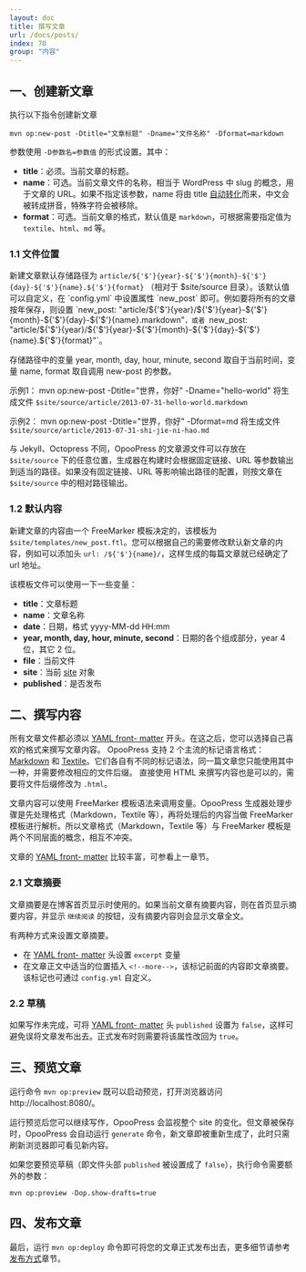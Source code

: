 ```yaml
---
layout: doc
title: 撰写文章
url: /docs/posts/
index: 70
group: "内容"
---
```


## 一、创建新文章

执行以下指令创建新文章
```
mvn op:new-post -Dtitle="文章标题" -Dname="文件名称" -Dformat=markdown
```

参数使用 `-D参数名=参数值` 的形式设置。其中：
- **title**：必须。当前文章的标题。
- **name**：可选。当前文章文件的名称，相当于 WordPress 中 slug 的概念，用于文章的 URL。如果不指定该参数，name 将由 title [自动转化](https://github.com/opoo/opoopress/blob/master/core/src/main/java/org/opoo/press/SlugHelper.java)而来，中文会被转成拼音，特殊字符会被移除。
- **format**：可选。当前文章的格式，默认值是 `markdown`，可根据需要指定值为 `textile`、`html`、`md` 等。

### 1.1 文件位置
新建文章默认存储路径为 `article/${'$'}{year}-${'$'}{month}-${'$'}{day}-${'$'}{name}.${'$'}{format}` （相对于 $site/source 目录）。该默认值可以自定义，在 `config.yml` 中设置属性 `new_post` 即可。例如要将所有的文章按年保存，则设置 `new_post: "article/${'$'}{year}/${'$'}{year}-${'$'}{month}-${'$'}{day}-${'$'}{name}.markdown"`，或者 `new_post: "article/${'$'}{year}/${'$'}{year}-${'$'}{month}-${'$'}{day}-${'$'}{name}.${'$'}{format}"`。

存储路径中的变量 year, month, day, hour, minute, second 取自于当前时间，变量 name, format 取自调用 new-post 的参数。

示例1：
	mvn op:new-post -Dtitle="世界，你好" -Dname="hello-world"
将生成文件 `$site/source/article/2013-07-31-hello-world.markdown`

示例2：
	mvn op:new-post -Dtitle="世界，你好" -Dformat=md
将生成文件 `$site/source/article/2013-07-31-shi-jie-ni-hao.md`

<div class='note'>
  <p>与 Jekyll、Octopress 不同，OpooPress 的文章源文件可以存放在 <code>$site/source</code> 下的任意位置，生成器在构建时会根据固定链接、URL 等参数输出到适当的路径。如果没有固定链接、URL 等影响输出路径的配置，则按文章在 <code>$site/source</code> 中的相对路径输出。</p>
</div>


### 1.2 默认内容
新建文章的内容由一个 FreeMarker 模板决定的，该模板为 `$site/templates/new_post.ftl`。您可以根据自己的需要修改默认新文章的内容，例如可以添加头 `url: /${'$'}{name}/`，这样生成的每篇文章就已经确定了 url 地址。

该模板文件可以使用一下一些变量：
* **title**：文章标题
* **name**：文章名称
* **date**：日期，格式 yyyy-MM-dd HH:mm
* **year, month, day, hour, minute, second**：日期的各个组成部分，year 4 位，其它 2 位。
* **file**：当前文件
* **site**：当前 [site](https://github.com/opoo/opoopress/blob/master/core/src/main/java/org/opoo/press/Site.java) 对象
* **published**：是否发布

## 二、撰写内容

所有文章文件都必须以 [YAML front- matter](../frontmatter) 开头。在这之后，您可以选择自己喜欢的格式来撰写文章内容。
OpooPress 支持 2 个主流的标记语言格式：[Markdown](http://daringfireball.net/projects/markdown/) 和
[Textile](http://textile.sitemonks.com/)。它们各自有不同的标记语法，同一篇文章您只能使用其中一种，并需要修改相应的文件后缀。
直接使用 HTML 来撰写内容也是可以的，需要将文件后缀修改为 `.html`。

文章内容可以使用 FreeMarker 模板语法来调用变量。OpooPress 生成器处理步骤是先处理格式（Markdown，Textile 等），再将处理后的内容当做 FreeMarker 模板进行解析。所以文章格式（Markdown，Textile 等）与 FreeMarker 模板是两个不同层面的概念，相互不冲突。


文章的 [YAML front- matter](../frontmatter) 比较丰富，可参看上一章节。

### 2.1 文章摘要

文章摘要是在博客首页显示时使用的。如果当前文章有摘要内容，则在首页显示摘要内容，并显示 `继续阅读` 的按钮，没有摘要内容则会显示文章全文。

有两种方式来设置文章摘要。
- 在 [YAML front- matter](../frontmatter) 头设置 `excerpt` 变量
- 在文章正文中适当的位置插入 `<!--more-->`，该标记前面的内容即文章摘要。该标记也可通过 `config.yml` 自定义。


### 2.2 草稿
如果写作未完成，可将 [YAML front- matter](../frontmatter) 头 `published` 设置为 `false`，这样可避免误将文章发布出去。正式发布时则需要将该属性改回为 `true`。


## 三、预览文章

运行命令 `mvn op:preview` 既可以启动预览，打开浏览器访问 http://localhost:8080/。

运行预览后您可以继续写作，OpooPress 会监视整个 site 的变化。但文章被保存时，OpooPress 会自动运行 `generate` 命令，新文章即被重新生成了，此时只需刷新浏览器即可看见新内容。

如果您要预览草稿（即文件头部 `published` 被设置成了 `false`），执行命令需要额外的参数：

	mvn op:preview -Dop.show-drafts=true


## 四、发布文章

最后，运行 `mvn op:deploy` 命令即可将您的文章正式发布出去，更多细节请参考[发布方式](../deployment-methods/)章节。
